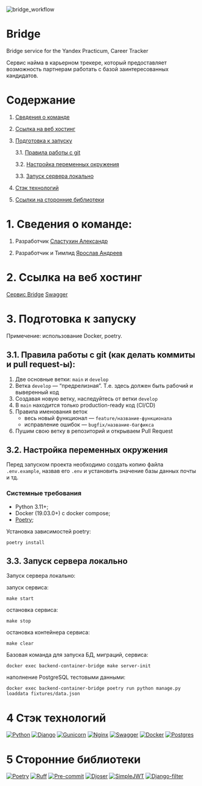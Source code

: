 ![bridge_workflow](https://github.com/MostBridge/Bridge/actions/workflows/Deploy.yml/badge.svg)
# Bridge
Bridge service for the Yandex Practicum, Career Tracker

Сервис найма в карьерном трекере, который предоставляет возможность партнерам работать с базой заинтересованных кандидатов.

# Содержание

1. [Cведения о команде](#info)
2. [Cсылка на веб хостинг](#host)
3. [Подготовка к запуску](#start)

    3.1. [Правила работы с git](#git)

    3.2. [Настройка переменных окружения](#env)

    3.3. [Запуск сервера локально](#local)

4. [Cтэк технологий](#stack)
5. [Cсылки на сторонние библиотеки](#library)


# 1. Cведения о команде: <a id="info"></a>

1. Разработчик [Сластухин Александр ](https://github.com/last-ui)

2. Разработчик и Тимлид [Ярослав Андреев ](https://github.com/D4rkLght)

# 2. Cсылка на веб хостинг <a id="host"></a>

[Сервис Bridge](http://bridge.sytes.net)
[Swagger](http://bridge.sytes.net/api/v1/swagger/)

# 3. Подготовка к запуску <a id="start"></a>

Примечение: использование Docker, poetry.

## 3.1. Правила работы с git (как делать коммиты и pull request-ы)<a id="git"></a>:

1. Две основные ветки: `main` и `develop`
2. Ветка `develop` — “предрелизная”. Т.е. здесь должен быть рабочий и выверенный код
3. Создавая новую ветку, наследуйтесь от ветки `develop`
4. В `main` находится только production-ready код (CI/CD)
5. Правила именования веток
   - весь новый функционал — `feature/название-функционала`
   - исправление ошибок — `bugfix/название-багфикса`
6. Пушим свою ветку в репозиторий и открываем Pull Request


## 3.2. Настройка переменных окружения <a id="env"></a>

Перед запуском проекта необходимо создать копию файла
```.env.example```, назвав его ```.env``` и установить значение базы данных почты и тд.

### Системные требования
- Python 3.11+;
- Docker (19.03.0+) c docker compose;
- [Poetry](https://python-poetry.org/docs/#installing-with-the-official-installer);

Установка зависимостей poetry:

```shell
poetry install
```

## 3.3. Запуск сервера локально <a id="local"></a>

Запуск сервера локально:

запуск сервиса:
```shell
make start
```

остановка сервиса:
```shell
make stop
```

остановка контейнера сервиса:
```shell
make clear
```

Базовая команда для запуска БД, миграций, сервиса:
```shell
docker exec backend-container-bridge make server-init
```

наполнение PostgreSQL тестовыми данными:
```shell
docker exec backend-container-bridge poetry run python manage.py loaddata fixtures/data.json
```

# 4 Cтэк технологий <a id="stack"></a>

[![Python](https://img.shields.io/badge/python-3670A0?style=for-the-badge&logo=python&logoColor=ffdd54)](https://www.python.org/)
[![Django](https://img.shields.io/badge/django-%23092E20.svg?style=for-the-badge&logo=django&logoColor=white)](https://www.djangoproject.com/)
[![Gunicorn](https://img.shields.io/badge/gunicorn-%298729.svg?style=for-the-badge&logo=gunicorn&logoColor=white)](https://gunicorn.org/)
[![Nginx](https://img.shields.io/badge/nginx-%23009639.svg?style=for-the-badge&logo=nginx&logoColor=white)](https://nginx.org/ru/)
[![Swagger](https://img.shields.io/badge/-Swagger-%23Clojure?style=for-the-badge&logo=swagger&logoColor=white)](https://swagger.io/)
[![Docker](https://img.shields.io/badge/Docker-2CA5E0?style=for-the-badge&logo=docker&logoColor=white)](https://hub.docker.com/)
[![Postgres](https://img.shields.io/badge/postgres-%23316192.svg?style=for-the-badge&logo=postgresql&logoColor=white)](https://www.postgresql.org/)

# 5 Cторонние библиотеки <a id="library"></a>
[![Poetry](https://img.shields.io/badge/Poetry-464646?style=flat-square&logo=Poetry)](https://python-poetry.org/)
[![Ruff](https://img.shields.io/badge/Ruff-464646?style=flat-square&logo=Ruff)](https://docs.astral.sh/ruff/)
[![Pre-commit](https://img.shields.io/badge/Pre-commit-464646?style=flat-square&logo=Pre-commit)](https://pre-commit.com/)
[![Djoser](https://img.shields.io/badge/Djoser-464646?style=flat-square&logo&color=yellow)](https://github.com/sunscrapers/djoser)
[![SimpleJWT](https://img.shields.io/badge/SimpleJWT-464646?style=flat-square&logo&color=green)](https://django-rest-framework-simplejwt.readthedocs.io/en/latest/)
[![Django-filter](https://img.shields.io/badge/Django-filter-464646?style=flat-square&logo&color=blue)](https://django-filter.readthedocs.io/en/stable/)
